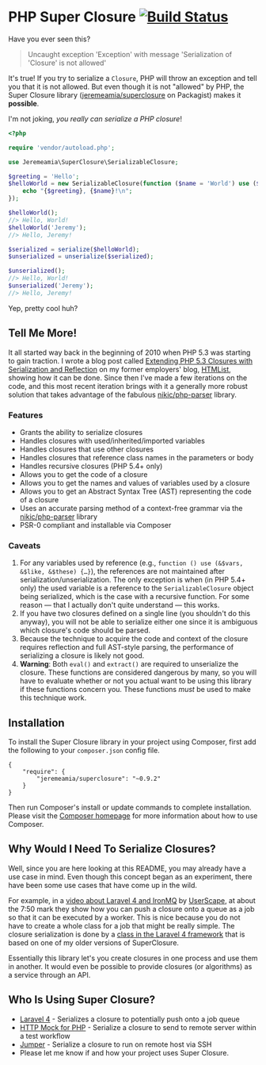 # PHP Super Closure [![Build Status][1]][2]

Have you ever seen this?

> Uncaught exception 'Exception' with message 'Serialization of 'Closure' is not allowed'

It's true! If you try to serialize a `Closure`, PHP will throw an exception and tell you that it is not allowed. But
even though it is not "allowed" by PHP, the Super Closure library ([jeremeamia/superclosure][3] on Packagist) makes it
**possible**.

I'm not joking, *you really can serialize a PHP closure*!

```php
<?php

require 'vendor/autoload.php';

use Jeremeamia\SuperClosure\SerializableClosure;

$greeting = 'Hello';
$helloWorld = new SerializableClosure(function ($name = 'World') use ($greeting) {
    echo "{$greeting}, {$name}!\n";
});

$helloWorld();
//> Hello, World!
$helloWorld('Jeremy');
//> Hello, Jeremy!

$serialized = serialize($helloWorld);
$unserialized = unserialize($serialized);

$unserialized();
//> Hello, World!
$unserialized('Jeremy');
//> Hello, Jeremy!
```
Yep, pretty cool huh?

## Tell Me More!

It all started way back in the beginning of 2010 when PHP 5.3 was starting to gain traction. I wrote a blog post called
[Extending PHP 5.3 Closures with Serialization and Reflection][4] on my former employers' blog, [HTMList][5], showing
how it can be done. Since then I've made a few iterations on the code, and this most recent iteration brings with it a
generally more robust solution that takes advantage of the fabulous [nikic/php-parser][6] library.

### Features

* Grants the ability to serialize closures
* Handles closures with used/inherited/imported variables
* Handles closures that use other closures
* Handles closures that reference class names in the parameters or body
* Handles recursive closures (PHP 5.4+ only)
* Allows you to get the code of a closure
* Allows you to get the names and values of variables used by a closure
* Allows you to get an Abstract Syntax Tree (AST) representing the code of a closure
* Uses an accurate parsing method of a context-free grammar via the [nikic/php-parser][6] library
* PSR-0 compliant and installable via Composer

### Caveats

1. For any variables used by reference (e.g., `function () use (&$vars, &$like, &$these) {…}`), the references are not
   maintained after serialization/unserialization. The only exception is when (in PHP 5.4+ only) the used variable is a
   reference to the `SerializableClosure` object being serialized, which is the case with a recursive function. For some
   reason — that I actually don't quite understand — this works.
2. If you have two closures defined on a single line (you shouldn't do this anyway), you will not be able to serialize
   either one since it is ambiguous which closure's code should be parsed.
3. Because the technique to acquire the code and context of the closure requires reflection and full AST-style parsing,
   the performance of serializing a closure is likely not good.
4. **Warning**: Both `eval()` and `extract()` are required to unserialize the closure. These functions are considered
   dangerous by many, so you will have to evaluate whether or not you actual want to be using this library if these
   functions concern you. These functions *must* be used to make this technique work.

## Installation

To install the Super Closure library in your project using Composer, first add the following to your `composer.json`
config file.

    {
        "require": {
            "jeremeamia/superclosure": "~0.9.2"
        }
    }

Then run Composer's install or update commands to complete installation. Please visit the [Composer homepage][7] for
more information about how to use Composer.

## Why Would I Need To Serialize Closures?

Well, since you are here looking at this README, you may already have a use case in mind. Even though this concept began
as an experiment, there have been some use cases that have come up in the wild.

For example, in a [video about Laravel 4 and IronMQ][8] by [UserScape][9], at about the 7:50 mark they show how you can
push a closure onto a queue as a job so that it can be executed by a worker. This is nice because you do not have to
create a whole class for a job that might be really simple. The closure serialization is done by a [class in the Laravel
4 framework][10] that is based on one of my older versions of SuperClosure.

Essentially this library let's you create closures in one process and use them in another. It would even be possible to
provide closures (or algorithms) as a service through an API.

## Who Is Using Super Closure?

- [Laravel 4](https://github.com/laravel/framework) - Serializes a closure to potentially push onto a job queue
- [HTTP Mock for PHP](https://github.com/InterNations/http-mock) - Serialize a closure to send to remote server within
  a test workflow
- [Jumper](https://github.com/kakawait/Jumper) - Serialize a closure to run on remote host via SSH
- Please let me know if and how your project uses Super Closure.

[1]:  https://secure.travis-ci.org/jeremeamia/super_closure.png?branch=master
[2]:  http://travis-ci.org/#!/jeremeamia/super_closure
[3]:  http://packagist.org/packages/jeremeamia/SuperClosure
[4]:  http://www.htmlist.com/development/extending-php-5-3-closures-with-serialization-and-reflection/
[5]:  http://www.htmlist.com
[6]:  https://github.com/nikic/PHP-Parser
[7]:  http://getcomposer.org
[8]:  http://vimeo.com/64703617
[9]:  http://www.userscape.com
[10]: https://github.com/illuminate/support/blob/master/SerializableClosure.php
